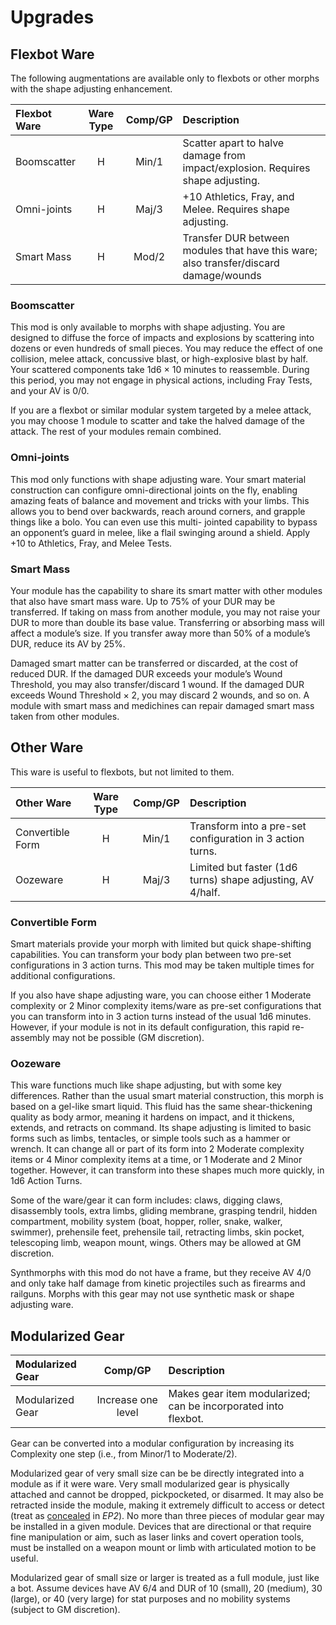 # Upgrades

## Flexbot Ware

The following augmentations are available only to flexbots or other morphs with the shape adjusting enhancement.

<!--sort-->

| Flexbot Ware | Ware Type | Comp/<!-- CLEANED wbr -->GP | Description                                                                           |
| :----------- | :-------: | :----------: | :------------------------------------------------------------------------------------ |
| Boomscatter  |     H     |    Min/1     | Scatter apart to halve damage from impact/explosion. Requires shape adjusting.        |
| Omni-joints  |     H     |    Maj/3     | +10 Athletics, Fray, and Melee. Requires shape adjusting.                             |
| Smart Mass   |     H     |    Mod/2     | Transfer DUR between modules that have this ware; also transfer/discard damage/wounds |

<!--sort-->

### Boomscatter

This mod is only available to morphs with shape adjusting. You are designed to diffuse the force of impacts and explosions by scattering into dozens or even hundreds of small pieces. You may reduce the effect of one collision, melee attack, concussive blast, or high-explosive blast by half. Your scattered components take 1d6 × 10 minutes to reassemble. During this period, you may not engage in physical actions, including Fray Tests, and your AV is 0/0.

If you are a flexbot or similar modular system targeted by a melee attack, you may choose 1 module to scatter and take the halved damage of the attack. The rest of your modules remain combined.

### Omni-joints

This mod only functions with shape adjusting ware. Your smart material construction can configure omni-directional joints on the fly, enabling amazing feats of balance and movement and tricks with your limbs. This allows you to bend over backwards, reach around corners, and grapple things like a bolo. You can even use this multi- jointed capability to bypass an opponent’s guard in melee, like a flail swinging around a shield. Apply +10 to Athletics, Fray, and Melee Tests.

### Smart Mass

Your module has the capability to share its smart matter with other modules that also have smart mass ware. Up to 75% of your DUR may be transferred. If taking on mass from another module, you may not raise your DUR to more than double its base value. Transferring or absorbing mass will affect a module’s size. If you transfer away more than 50% of a module’s DUR, reduce its AV by 25%.

Damaged smart matter can be transferred or discarded, at the cost of reduced DUR. If the damaged DUR exceeds your module’s Wound Threshold, you may also transfer/discard 1 wound. If the damaged DUR exceeds Wound Threshold × 2, you may discard 2 wounds, and so on. A module with smart mass and medichines can repair damaged smart mass taken from other modules.

<!--sort-end-->

## Other Ware

This ware is useful to flexbots, but not limited to them.

<!--sort-->

| Other Ware       | Ware Type | Comp/<!-- CLEANED wbr -->GP | Description                                                |
| :--------------- | :-------: | :----------: | :--------------------------------------------------------- |
| Convertible Form |     H     |    Min/1     | Transform into a pre-set configuration in 3 action turns.  |
| Oozeware         |     H     |    Maj/3     | Limited but faster (1d6 turns) shape adjusting, AV 4/half. |

<!--sort-->

### Convertible Form

Smart materials provide your morph with limited but quick shape-shifting capabilities. You can transform your body plan between two pre-set configurations in 3 action turns. This mod may be taken multiple times for additional configurations.

If you also have shape adjusting ware, you can choose either 1 Moderate complexity or 2 Minor complexity items/ware as pre-set configurations that you can transform into in 3 action turns instead of the usual 1d6 minutes. However, if your module is not in its default configuration, this rapid re-assembly may not be possible (GM discretion).

### Oozeware

This ware functions much like shape adjusting, but with some key differences. Rather than the usual smart material construction, this morph is based on a gel-like smart liquid. This fluid has the same shear-thickening quality as body armor, meaning it hardens on impact, and it thickens, extends, and retracts on command. Its shape adjusting is limited to basic forms such as limbs, tentacles, or simple tools such as a hammer or wrench. It can change all or part of its form into 2 Moderate complexity items or 4 Minor complexity items at a time, or 1 Moderate and 2 Minor together. However, it can transform into these shapes much more quickly, in 1d6 Action Turns.

Some of the ware/gear it can form includes: claws, digging claws, disassembly tools, extra limbs, gliding membrane, grasping tendril, hidden compartment, mobility system (boat, hopper, roller, snake, walker, swimmer), prehensile feet, prehensile tail, retracting limbs, skin pocket, telescoping limb, weapon mount, wings. Others may be allowed at GM discretion.

Synthmorphs with this mod do not have a frame, but they receive AV 4/0 and only take half damage from kinetic projectiles such as firearms and railguns. Morphs with this gear may not use synthetic mask or shape adjusting ware.

<!--sort-end-->

## Modularized Gear

| Modularized Gear |    Comp/<!-- CLEANED wbr -->GP    | Description                                                    |
| :--------------- | :----------------: | :------------------------------------------------------------- |
| Modularized Gear | Increase one level | Makes gear item modularized; can be incorporated into flexbot. |

Gear can be converted into a modular configuration by increasing its Complexity one step (i.e., from Minor/1 to Moderate/2).

Modularized gear of very small size can be be directly integrated into a module as if it were ware. Very small modularized gear is physically attached and cannot be dropped, pickpocketed, or disarmed. It may also be retracted inside the module, making it extremely difficult to access or detect (treat as [concealed](../../16/01-gear-rules.md#concealing-gear) in _EP2_). No more than three pieces of modular gear may be installed in a given module. Devices that are directional or that require fine manipulation or aim, such as laser links and covert operation tools, must be installed on a weapon mount or limb with articulated motion to be useful.

Modularized gear of small size or larger is treated as a full module, just like a bot. Assume devices have AV 6/4 and DUR of 10 (small), 20 (medium), 30 (large), or 40 (very large) for stat purposes and no mobility systems (subject to GM discretion).
